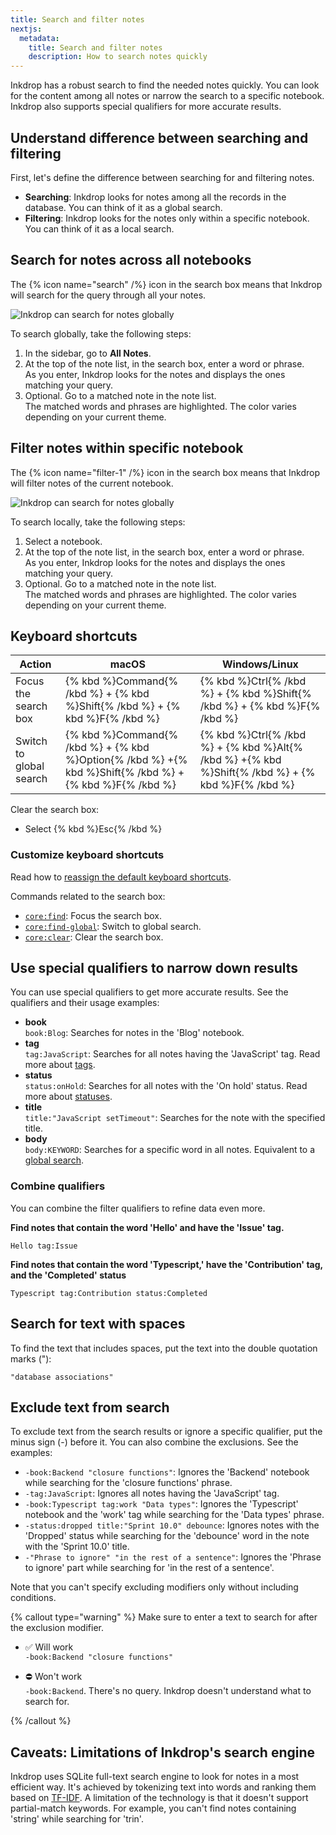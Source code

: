 ```yaml
---
title: Search and filter notes
nextjs:
  metadata:
    title: Search and filter notes
    description: How to search notes quickly
---
```


Inkdrop has a robust search to find the needed notes quickly. You can look for the content among all notes or narrow the search to a specific notebook. Inkdrop also supports special qualifiers for more accurate results.

## Understand difference between searching and filtering

First, let's define the difference between searching for and filtering notes.

- **Searching**: Inkdrop looks for notes among all the records in the database. You can think of it as a global search.
- **Filtering**: Inkdrop looks for the notes only within a specific notebook. You can think of it as a local search.

## Search for notes across all notebooks

The {% icon name="search" /%} icon in the search box means that Inkdrop will search for the query through all your notes.

![Inkdrop can search for notes globally](/images/searching-notes_search-bar-global.png)

To search globally, take the following steps:

1. In the sidebar, go to **All Notes**.
1. At the top of the note list, in the search box, enter a word or phrase.  
   As you enter, Inkdrop looks for the notes and displays the ones matching your query.
1. Optional. Go to a matched note in the note list.  
   The matched words and phrases are highlighted. The color varies depending on your current theme.

## Filter notes within specific notebook

The {% icon name="filter-1" /%} icon in the search box means that Inkdrop will filter notes of the current notebook.

![Inkdrop can search for notes globally](/images/searching-notes_search-bar-local.png)

To search locally, take the following steps:

1. Select a notebook.
1. At the top of the note list, in the search box, enter a word or phrase.  
   As you enter, Inkdrop looks for the notes and displays the ones matching your query.
1. Optional. Go to a matched note in the note list.  
   The matched words and phrases are highlighted. The color varies depending on your current theme.

## Keyboard shortcuts

| Action                  | macOS                                                                                                   | Windows/Linux                                                                                     |
| ----------------------- | ------------------------------------------------------------------------------------------------------- | ------------------------------------------------------------------------------------------------- |
| Focus the search box    | {% kbd %}Command{% /kbd %} + {% kbd %}Shift{% /kbd %} + {% kbd %}F{% /kbd %}                            | {% kbd %}Ctrl{% /kbd %} + {% kbd %}Shift{% /kbd %} + {% kbd %}F{% /kbd %}                         |
| Switch to global search | {% kbd %}Command{% /kbd %} + {% kbd %}Option{% /kbd %} +{% kbd %}Shift{% /kbd %} + {% kbd %}F{% /kbd %} | {% kbd %}Ctrl{% /kbd %} + {% kbd %}Alt{% /kbd %} +{% kbd %}Shift{% /kbd %} + {% kbd %}F{% /kbd %} |

Clear the search box:

- Select {% kbd %}Esc{% /kbd %}

### Customize keyboard shortcuts

Read how to [reassign the default keyboard shortcuts](/reference/key-customizations).

Commands related to the search box:

- [`core:find`](https://docs.inkdrop.app/manual/list-of-commands#corefind): Focus the search box.
- [`core:find-global`](https://docs.inkdrop.app/manual/list-of-commands#corefind-global): Switch to global search.
- [`core:clear`](https://docs.inkdrop.app/manual/list-of-commands#corefind-clear): Clear the search box.

## Use special qualifiers to narrow down results

You can use special qualifiers to get more accurate results. See the qualifiers and their usage examples:

- **book**  
  `book:Blog`: Searches for notes in the 'Blog' notebook.
- **tag**  
  `tag:JavaScript`: Searches for all notes having the 'JavaScript' tag. Read more about [tags](https://docs.inkdrop.app/manual/write-notes#tag-notes).
- **status**  
  `status:onHold`: Searches for all notes with the 'On hold' status. Read more about [statuses](/reference/note-statuses).
- **title**  
  `title:"JavaScript setTimeout"`: Searches for the note with the specified title.
- **body**  
  `body:KEYWORD`: Searches for a specific word in all notes. Equivalent to a [global search](#search-for-notes-across-all-notebooks).

### Combine qualifiers

You can combine the filter qualifiers to refine data even more.

**Find notes that contain the word 'Hello' and have the 'Issue' tag.**

```text
Hello tag:Issue
```

**Find notes that contain the word 'Typescript,' have the 'Contribution' tag, and the 'Completed' status**

```text
Typescript tag:Contribution status:Completed
```

## Search for text with spaces

To find the text that includes spaces, put the text into the double quotation marks ("):

```text
"database associations"
```

## Exclude text from search

To exclude text from the search results or ignore a specific qualifier, put the minus sign (-) before it. You can also combine the exclusions. See the examples:

- `-book:Backend "closure functions"`: Ignores the 'Backend' notebook while searching for the 'closure functions' phrase.
- `-tag:JavaScript`: Ignores all notes having the 'JavaScript' tag.
- `-book:Typescript tag:work "Data types"`: Ignores the 'Typescript' notebook and the 'work' tag while searching for the 'Data types' phrase.
- `-status:dropped title:"Sprint 10.0" debounce`: Ignores notes with the 'Dropped' status while searching for the 'debounce' word in the note with the 'Sprint 10.0' title.
- `-"Phrase to ignore" "in the rest of a sentence"`: Ignores the 'Phrase to ignore' part while searching for 'in the rest of a sentence'.

Note that you can't specify excluding modifiers only without including conditions.

{% callout type="warning" %}
Make sure to enter a text to search for after the exclusion modifier.

- ✅ Will work  
  `-book:Backend "closure functions"`

- ⛔️ Won't work  
   `-book:Backend`. There's no query. Inkdrop doesn't understand what to search for.

{% /callout %}

## Caveats: Limitations of Inkdrop's search engine

Inkdrop uses SQLite full-text search engine to look for notes in a most efficient way. It's achieved by tokenizing text into words and ranking them based on [TF-IDF](https://sqlite.org/fts5.html). A limitation of the technology is that it doesn't support partial-match keywords. For example, you can't find notes containing 'string' while searching for 'trin'.
